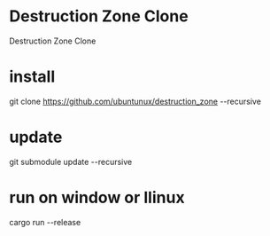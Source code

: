 # Destruction Zone Clone
Destruction Zone Clone

# install
git clone https://github.com/ubuntunux/destruction_zone --recursive

# update
git submodule update --recursive

# run on window or llinux
cargo run --release